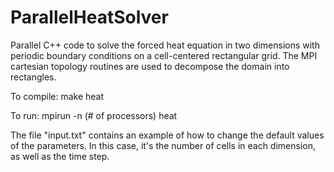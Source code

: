 # ParallelHeatSolver

Parallel C++ code to solve the forced heat equation in two dimensions with periodic boundary conditions on a cell-centered rectangular grid.  The MPI cartesian topology routines are used to decompose the domain into rectangles.

To compile: make heat

To run: mpirun -n (# of processors) heat

The file "input.txt" contains an example of how to change the default values of the parameters.  In this case, it's the number of cells in each dimension, as well as the time step.
